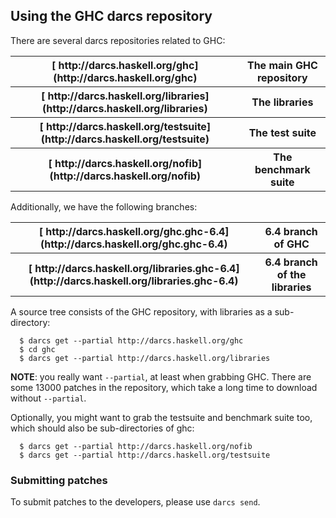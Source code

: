 ## Using the GHC darcs repository



There are several darcs repositories related to GHC:


<table><tr><th>[
http://darcs.haskell.org/ghc](http://darcs.haskell.org/ghc)</th>
<th>The main GHC repository
</th></tr>
<tr><th>[
http://darcs.haskell.org/libraries](http://darcs.haskell.org/libraries)</th>
<th>The libraries
</th></tr>
<tr><th>[
http://darcs.haskell.org/testsuite](http://darcs.haskell.org/testsuite)</th>
<th>The test suite
</th></tr>
<tr><th>[ http://darcs.haskell.org/nofib](http://darcs.haskell.org/nofib)</th>
<th>The benchmark suite
</th></tr></table>



Additionally, we have the following branches:


<table><tr><th>[
http://darcs.haskell.org/ghc.ghc-6.4](http://darcs.haskell.org/ghc.ghc-6.4)</th>
<th>6.4 branch of GHC
</th></tr>
<tr><th>[
http://darcs.haskell.org/libraries.ghc-6.4](http://darcs.haskell.org/libraries.ghc-6.4)</th>
<th>6.4 branch of the libraries
</th></tr></table>



A source tree consists of the GHC repository, with libraries as a sub-directory:


```wiki
  $ darcs get --partial http://darcs.haskell.org/ghc
  $ cd ghc
  $ darcs get --partial http://darcs.haskell.org/libraries
```


**NOTE**: you really want `--partial`, at least when grabbing GHC.  There are some 13000 patches in the repository, which take a long time to download without `--partial`.



Optionally, you might want to grab the testsuite and benchmark suite too, which should also be sub-directories of ghc:


```wiki
  $ darcs get --partial http://darcs.haskell.org/nofib
  $ darcs get --partial http://darcs.haskell.org/testsuite
```

### Submitting patches



To submit patches to the developers, please use `darcs send`.


